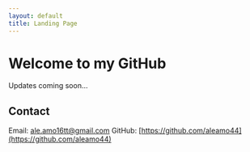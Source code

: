 ```yaml
---
layout: default
title: Landing Page
---
```


# Welcome to my GitHub

Updates coming soon...

## Contact
Email: [ale.amo16tt@gmail.com](mailto:ale.amo16tt@gmail.com)
GitHub: [https://github.com/aleamo44](https://github.com/aleamo44)
